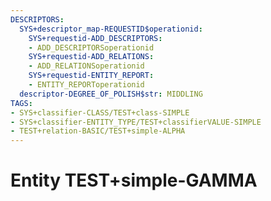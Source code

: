 ```yaml
---
DESCRIPTORS:
  SYS+descriptor_map-REQUESTID$operationid:
    SYS+requestid-ADD_DESCRIPTORS:
    - ADD_DESCRIPTORSoperationid
    SYS+requestid-ADD_RELATIONS:
    - ADD_RELATIONSoperationid
    SYS+requestid-ENTITY_REPORT:
    - ENTITY_REPORToperationid
  descriptor-DEGREE_OF_POLISH$str: MIDDLING
TAGS:
- SYS+classifier-CLASS/TEST+class-SIMPLE
- SYS+classifier-ENTITY_TYPE/TEST+classifierVALUE-SIMPLE
- TEST+relation-BASIC/TEST+simple-ALPHA
---
```

# Entity TEST+simple-GAMMA

